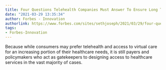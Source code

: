 ```yaml
---
title: Four Questions Telehealth Companies Must Answer To Ensure Long Term Growth
date: "2021-03-29 13:35:34"
author: Forbes - Innovation
authorlink: https://www.forbes.com/sites/sethjoseph/2021/03/29/four-questions-telehealth-companies-must-answer-to-ensure-long-term-growth/
tags:
- Forbes-Innovation
---
```

Because while consumers may prefer telehealth and access to virtual care for an increasing portion of their healthcare needs, it is still payers and policymakers who act as gatekeepers to designing access to healthcare services in the vast majority of cases.